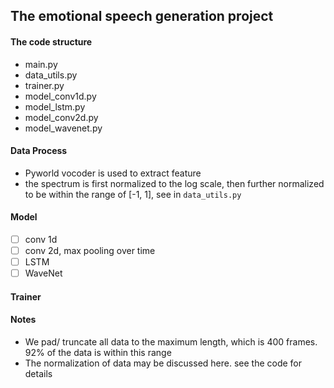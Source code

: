 ## The emotional speech generation project 

#### The code structure 

- main.py
- data_utils.py
- trainer.py 
- model_conv1d.py
- model_lstm.py
- model_conv2d.py
- model_wavenet.py

#### Data Process 

* Pyworld vocoder is used to extract feature 
* the spectrum is first normalized to the log scale, then further normalized to be within the range of [-1, 1], see in `data_utils.py`

#### Model

* [ ] conv 1d 
* [ ] conv 2d, max pooling over time 
* [ ] LSTM 
* [ ] WaveNet

#### Trainer 

#### Notes

* We pad/ truncate all data to the maximum length, which is 400 frames. 92% of the data is within this range
* The normalization of data may be discussed here. see the code for details